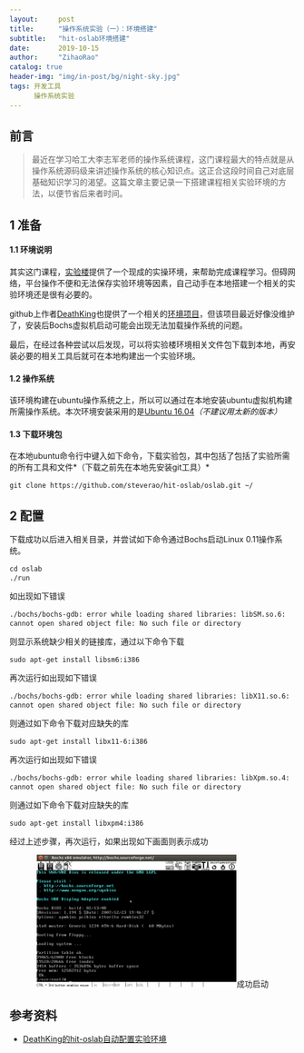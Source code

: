 ```yaml
---
layout:     post
title:      "操作系统实验（一）：环境搭建"
subtitle:   "hit-oslab环境搭建"
date:       2019-10-15
author:     "ZihaoRao"
catalog: true
header-img: "img/in-post/bg/night-sky.jpg"
tags: 开发工具
      操作系统实验
---
```






## 前言

> 最近在学习哈工大李志军老师的操作系统课程，这门课程最大的特点就是从操作系统源码级来讲述操作系统的核心知识点。这正合这段时间自己对底层基础知识学习的渴望。这篇文章主要记录一下搭建课程相关实验环境的方法，以便节省后来者时间。                                                                                         
>



## 1 准备

#### 1.1 环境说明

其实这门课程，[实验楼](https://www.shiyanlou.com/courses/115)提供了一个现成的实操环境，来帮助完成课程学习。但碍网络，平台操作不便和无法保存实验环境等因素，自己动手在本地搭建一个相关的实验环境还是很有必要的。

github上作者[DeathKing](https://github.com/DeathKing)也提供了一个相关的[环境项目](https://github.com/DeathKing/hit-oslab)，但该项目最近好像没维护了，安装后Bochs虚拟机启动可能会出现无法加载操作系统的问题。

最后，在经过各种尝试以后发现，可以将实验楼环境相关文件包下载到本地，再安装必要的相关工具后就可在本地构建出一个实验环境。

#### 1.2 操作系统

该环境构建在ubuntu操作系统之上，所以可以通过在本地安装ubuntu虚拟机构建所需操作系统。本次环境安装采用的是[Ubuntu 16.04](http://releases.ubuntu.com/16.04/)*（不建议用太新的版本）*

#### 1.3 下载环境包

在本地ubuntu命令行中键入如下命令，下载实验包，其中包括了包括了实验所需的所有工具和文件*（下载之前先在本地先安装git工具）*

```Shell
git clone https://github.com/steverao/hit-oslab/oslab.git ~/
```



## 2 配置

下载成功以后进入相关目录，并尝试如下命令通过Bochs启动Linux 0.11操作系统。

```Shell
cd oslab
./run
```

如出现如下错误

```Shell
./bochs/bochs-gdb: error while loading shared libraries: libSM.so.6: cannot open shared object file: No such file or directory
```

则显示系统缺少相关的链接库，通过以下命令下载

```Shell
sudo apt-get install libsm6:i386
```

再次运行如出现如下错误

```Shell
./bochs/bochs-gdb: error while loading shared libraries: libX11.so.6: cannot open shared object file: No such file or directory
```

则通过如下命令下载对应缺失的库

```Shell
sudo apt-get install libx11-6:i386
```

再次运行如出现如下错误

```Shell
./bochs/bochs-gdb: error while loading shared libraries: libXpm.so.4: cannot open shared object file: No such file or directory
```

则通过如下命令下载对应缺失的库

```Shell
sudo apt-get install libxpm4:i386
```

经过上述步骤，再次运行，如果出现如下画面则表示成功

<div align="center"><img src="/img/in-post/content/oslab/environment/linux-setup.png" width="70%"/>成功启动</div>




## 参考资料

- [DeathKing的hit-oslab自动配置实验环境](https://github.com/DeathKing/hit-oslab)